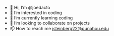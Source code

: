 - 👋 Hi, I’m @joedacto
- 👀 I’m interested in coding
- 🌱 I’m currently learning coding
- 💞️ I’m looking to collaborate on projects
- 📫 How to reach me jsteinberg22@punahou.edu

<!---
joedacto/joedacto is a ✨ special ✨ repository because its `README.md` (this file) appears on your GitHub profile.
You can click the Preview link to take a look at your changes.
--->
